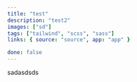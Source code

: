 ```yaml
---
title: "test"
description: "test2"
images: ["sd"]
tags: ["tailwind", "scss", "sass"]
links: { source: "source", app: "app" }

done: false
---
```


sadasdsds
